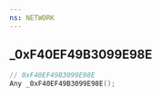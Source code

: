 ```yaml
---
ns: NETWORK
---
```

## _0xF40EF49B3099E98E

```c
// 0xF40EF49B3099E98E
Any _0xF40EF49B3099E98E();
```

